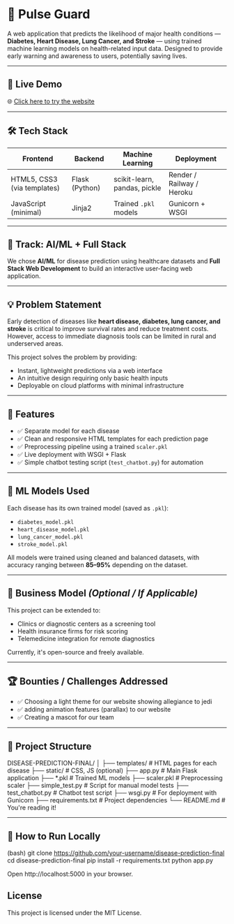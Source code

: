 # 🧠 Pulse Guard

A web application that predicts the likelihood of major health conditions — **Diabetes, Heart Disease, Lung Cancer, and Stroke** — using trained machine learning models on health-related input data. Designed to provide early warning and awareness to users, potentially saving lives.

---

## 🚀 Live Demo
🌐 [Click here to try the website](https://web-production-2e7c.up.railway.app/)

---

## 🛠️ Tech Stack

| Frontend | Backend | Machine Learning | Deployment |
|----------|---------|------------------|------------|
| HTML5, CSS3 (via templates) | Flask (Python) | scikit-learn, pandas, pickle | Render / Railway / Heroku |
| JavaScript (minimal) | Jinja2 | Trained `.pkl` models | Gunicorn + WSGI |

---

## 🎯 Track: AI/ML + Full Stack

We chose **AI/ML** for disease prediction using healthcare datasets and **Full Stack Web Development** to build an interactive user-facing web application.

---

## 💡 Problem Statement

Early detection of diseases like **heart disease, diabetes, lung cancer, and stroke** is critical to improve survival rates and reduce treatment costs. However, access to immediate diagnosis tools can be limited in rural and underserved areas.

This project solves the problem by providing:
- Instant, lightweight predictions via a web interface
- An intuitive design requiring only basic health inputs
- Deployable on cloud platforms with minimal infrastructure

---

## 🧩 Features

- ✅ Separate model for each disease
- ✅ Clean and responsive HTML templates for each prediction page
- ✅ Preprocessing pipeline using a trained `scaler.pkl`
- ✅ Live deployment with WSGI + Flask
- ✅ Simple chatbot testing script (`test_chatbot.py`) for automation

---

## 🧪 ML Models Used

Each disease has its own trained model (saved as `.pkl`):
- `diabetes_model.pkl`
- `heart_disease_model.pkl`
- `lung_cancer_model.pkl`
- `stroke_model.pkl`

All models were trained using cleaned and balanced datasets, with accuracy ranging between **85–95%** depending on the dataset.

---

## 💸 Business Model *(Optional / If Applicable)*

This project can be extended to:
- Clinics or diagnostic centers as a screening tool
- Health insurance firms for risk scoring
- Telemedicine integration for remote diagnostics

Currently, it's open-source and freely available.

---

## 🏆 Bounties / Challenges Addressed

- ✅ Choosing a light theme for our website showing allegiance to jedi
- ✅ adding animation features (parallax) to our website
- ✅ Creating a mascot for our team

---

## 📁 Project Structure
DISEASE-PREDICTION-FINAL/
│
├── templates/ # HTML pages for each disease
├── static/ # CSS, JS (optional)
├── app.py # Main Flask application
├── *.pkl # Trained ML models
├── scaler.pkl # Preprocessing scaler
├── simple_test.py # Script for manual model tests
├── test_chatbot.py # Chatbot test script
├── wsgi.py # For deployment with Gunicorn
├── requirements.txt # Project dependencies
└── README.md # You're reading it!


---

## 📌 How to Run Locally

(bash)
git clone https://github.com/your-username/disease-prediction-final
cd disease-prediction-final
pip install -r requirements.txt
python app.py

Open http://localhost:5000 in your browser.



## License

This project is licensed under the MIT License.
